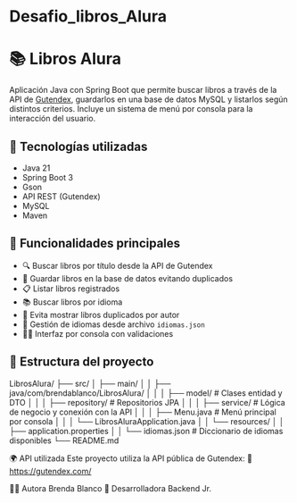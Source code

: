 # Desafio_libros_Alura
# 📚 Libros Alura

Aplicación Java con Spring Boot que permite buscar libros a través de la API de [Gutendex](https://gutendex.com/), guardarlos en una base de datos MySQL y listarlos según distintos criterios. Incluye un sistema de menú por consola para la interacción del usuario.

## 🚀 Tecnologías utilizadas

- Java 21
- Spring Boot 3
- Gson
- API REST (Gutendex)
- MySQL
- Maven

## 🧩 Funcionalidades principales

- 🔍 Buscar libros por título desde la API de Gutendex
- 💾 Guardar libros en la base de datos evitando duplicados
- 📋 Listar libros registrados
- 📚 Buscar libros por idioma
- 🧠 Evita mostrar libros duplicados por autor
- 📁 Gestión de idiomas desde archivo `idiomas.json`
- 👨‍💻 Interfaz por consola con validaciones

## 📂 Estructura del proyecto
LibrosAlura/
├── src/
│ ├── main/
│ │ ├── java/com/brendablanco/LibrosAlura/
│ │ │ ├── model/ # Clases entidad y DTO
│ │ │ ├── repository/ # Repositorios JPA
│ │ │ ├── service/ # Lógica de negocio y conexión con la API
│ │ │ ├── Menu.java # Menú principal por consola
│ │ │ └── LibrosAluraApplication.java
│ │ └── resources/
│ │ ├── application.properties
│ │ └── idiomas.json # Diccionario de idiomas disponibles
└── README.md

🌍 API utilizada
Este proyecto utiliza la API pública de Gutendex:
📎 https://gutendex.com/

👩‍💻 Autora
Brenda Blanco
💼 Desarrolladora Backend Jr.
